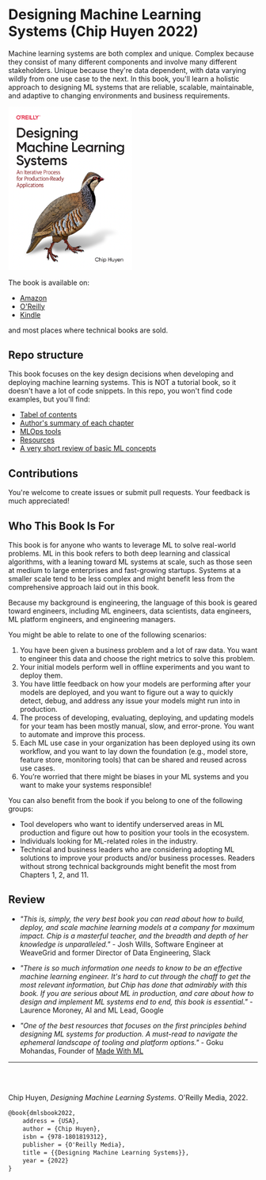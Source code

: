 # Designing Machine Learning Systems (Chip Huyen 2022)

<!-- toc -->

<!-- tocstop -->

Machine learning systems are both complex and unique. Complex because they consist of many different components and involve many different stakeholders. Unique because they're data dependent, with data varying wildly from one use case to the next. In this book, you'll learn a holistic approach to designing ML systems that are reliable, scalable, maintainable, and adaptive to changing environments and business requirements.

[<img src="./assets/dmls-cover.png" width="250">](https://www.amazon.com/Designing-Machine-Learning-Systems-Production-Ready/dp/1098107969)

The book is available on:
- [Amazon](https://www.amazon.com/Designing-Machine-Learning-Systems-Production-Ready/dp/1098107969)
- [O'Reilly](https://www.oreilly.com/library/view/designing-machine-learning/9781098107956/)
- [Kindle](https://www.amazon.com/Designing-Machine-Learning-Systems-Huyen-ebook-dp-B0B1LGL2SR/dp/B0B1LGL2SR/r)

and most places where technical books are sold.

## Repo structure
This book focuses on the key design decisions when developing and deploying machine learning systems. This is NOT a tutorial book, so it doesn't have a lot of code snippets. In this repo, you won't find code examples, but you'll find:
- [Tabel of contents](ToC.pdf)
- [Author's summary of each chapter](summary.md)
- [MLOps tools](mlops-tools.md)
- [Resources](resources.md)
- [A very short review of basic ML concepts](basic-ml-review.md)

## Contributions
You're welcome to create issues or submit pull requests. Your feedback is much appreciated!

## Who This Book Is For

This book is for anyone who wants to leverage ML to solve real-world problems. ML in this book refers to both deep learning and classical algorithms, with a leaning toward ML systems at scale, such as those seen at medium to large enterprises and fast-growing startups. Systems at a smaller scale tend to be less complex and might benefit less from the comprehensive approach laid out in this book.

Because my background is engineering, the language of this book is geared toward engineers, including ML engineers, data scientists, data engineers, ML platform engineers, and engineering managers.

You might be able to relate to one of the following scenarios:

1. You have been given a business problem and a lot of raw data. You want to engineer this data and choose the right metrics to solve this problem.
2. Your initial models perform well in offline experiments and you want to deploy them.
3. You have little feedback on how your models are performing after your models are deployed, and you want to figure out a way to quickly detect, debug, and address any issue your models might run into in production.
4. The process of developing, evaluating, deploying, and updating models for your team has been mostly manual, slow, and error-prone. You want to automate and improve this process.
5. Each ML use case in your organization has been deployed using its own workflow, and you want to lay down the foundation (e.g., model store, feature store, monitoring tools) that can be shared and reused across use cases.
6. You’re worried that there might be biases in your ML systems and you want to make your systems responsible!
 
You can also benefit from the book if you belong to one of the following groups:

- Tool developers who want to identify underserved areas in ML production and figure out how to position your tools in the ecosystem.
- Individuals looking for ML-related roles in the industry.
- Technical and business leaders who are considering adopting ML solutions to improve your products and/or business processes. Readers without strong technical backgrounds might benefit the most from Chapters 1, 2, and 11.

## Review
- _"This is, simply, the very best book you can read about how to build, deploy, and scale machine learning models at a company for maximum impact. Chip is a masterful teacher, and the breadth and depth of her knowledge is unparalleled."_ - Josh Wills, Software Engineer at WeaveGrid and former Director of Data Engineering, Slack

- _"There is so much information one needs to know to be an effective machine learning engineer. It's hard to cut through the chaff to get the most relevant information, but Chip has done that admirably with this book. If you are serious about ML in production, and care about how to design and implement ML systems end to end, this book is essential."_ - Laurence Moroney, AI and ML Lead, Google

- _"One of the best resources that focuses on the first principles behind designing ML systems for production. A must-read to navigate the ephemeral landscape of tooling and platform options."_ - Goku Mohandas, Founder of [Made With ML](https://github.com/GokuMohandas/MadeWithML)

---

<br>
<br>

Chip Huyen, *Designing Machine Learning Systems*. O'Reilly Media, 2022.

    @book{dmlsbook2022,  
        address = {USA},  
        author = {Chip Huyen},  
        isbn = {978-1801819312},   
        publisher = {O'Reilly Media},  
        title = {{Designing Machine Learning Systems}},  
        year = {2022}  
    }
